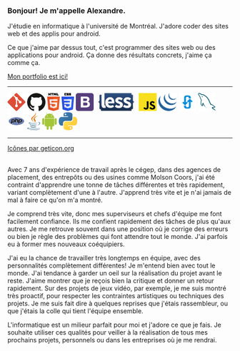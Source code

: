 <h3>Bonjour! Je m'appelle Alexandre.</h3>
<p>J'étudie en informatique à l'université de Montréal. J'adore coder des sites web et des applis pour android.</p>
<p>Ce que j'aime par dessus tout, c'est programmer des sites web ou des applications pour android. Ça donne des résultats concrets, j'aime ça comme ça.</p>
<a href="https://agilbert.dev">Mon portfolio est ici!</a>
<hr>
<div>
  <img src='icons/git-icon.svg' alt='git icon' title='Git' height='40'/>
  <img src='icons/github-icon.svg' alt='github icon' title='Github' height='40'/>
  <img src='icons/html-5.svg' alt='html icon' title='HTML5' height='40'/>
  <img src='icons/css-3.svg' alt='css icon' title='CSS3' height='40'/>
  <img src='icons/bootstrap.svg' alt='bootstrap icon' title='Bootstrap' height='40'/>
  <img src='icons/less.svg' alt='less icon' title='Less' height='40'/>
  <img src='icons/javascript.svg' alt='javascript icon' title='Javascript' height='40'/>
  <img src='icons/jquery-icon.svg' alt='jquery icon' title='jQuery' height='40'/>
  <img src='icons/ajax.svg' alt='ajax icon' title='Ajax' height='40'/>
  <img src='icons/mysql.svg' alt='mysql icon' title='MySQL' height='40'/>
  <img src='icons/php.svg' alt='php icon' title='PHP' height='40'/>
  <img src='icons/java.svg' alt='java icon' title='Java' height='40'/>
  <img src='icons/android-icon.svg' alt='android icon' title='Android' height='40'/>
  <img src='icons/python.svg' alt='python icon' title='Python' height='40'/>
</div>
<hr>
<a href="https://github.com/get-icon/geticon">Icônes par geticon.org</a>

<p><br>Avec 7 ans d'expérience de travail après le cégep, dans des agences de placement, des entrepôts ou des usines comme Molson Coors, j'ai été contraint d'apprendre une tonne de tâches différentes et très rapidement, variant complètement d'une à l'autre. J'apprend très vite et je n'ai jamais de mal à faire ce qu'on m'a montré.</p>

<p>Je comprend très vite, donc mes superviseurs et chefs d'équipe me font facilement confiance. Ils me confient rapidement des tâches de plus qu'aux autres. Je me retrouve souvent dans une position où je corrige des erreurs ou bien je règle des problèmes qui font attendre tout le monde. J'ai parfois eu à former mes nouveaux coéquipiers.</p>

<p>J'ai eu la chance de travailler très longtemps en équipe, avec des personnalités complètement différentes! Je m'entend bien avec tout le monde. J'ai tendance à garder un oeil sur la réalisation du projet avant le reste. J'aime montrer que je reçois bien la critique et donner un retour rapidement. Sur des projets de jeux vidéo, par exemple, je me suis montré très proactif, pour respecter les contraintes artistiques ou techniques des projets. Je me suis fait dire à quelques reprises que j'étais rassembleur, ou que j'étais la colle qui tient l'équipe ensemble.</p>

<p>L'informatique est un milieur parfait pour moi et j'adore ce que je fais. Je souhaite utiliser ces qualités pour veiller à la réalisation de tous mes prochains projets, personnels ou dans les entreprises où je me rendrai.</p>
